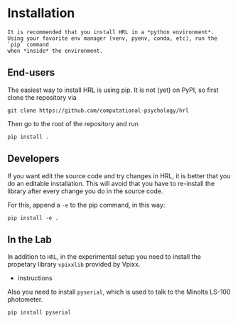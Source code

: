 # Installation

```{note}
It is recommended that you install HRL in a *python environment*. 
Using your favorite env manager (venv, pyenv, conda, etc), run the `pip` command 
when *inside* the environment.
```

## End-users

The easiest way to install HRL is using pip.
It is not (yet) on PyPI, so first clone the repository via

```
git clone https://github.com/computational-psychology/hrl
```

Then go to the root of the repository and run

```
pip install .
```


## Developers

If you want edit the source code and try changes in HRL, it is better that you do an 
editable installation. This will avoid that you have to re-install the library
after every change you do in the source code.

For this, append a `-e` to the pip command, in this way:

```
pip install -e .
```


## In the Lab

In addition to `HRL`, in the experimental setup you need to install
the propetary library `vpixxlib` provided by Vpixx. 


- instructions


Also you need to install `pyserial`, which is used to talk to the 
Minolta LS-100 photometer.


```
pip install pyserial
```
